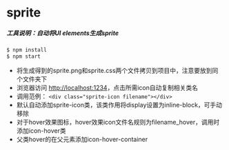 # sprite
##### 工具说明：自动将UI elements生成sprite
```sh
$ npm install
$ npm start
```

- 将生成得到的sprite.png和sprite.css两个文件拷贝到项目中，注意要放到同个文件夹下
- 浏览器访问 [http://localhost:1234](http://localhost:1234)，点击所需icon自动复制相关类名
- 调用范例： `<div class="sprite-icon filename"></div>`
- 默认自动添加sprite-icon类，该类作用将display设置为inline-block，可手动移除
- 对于hover效果图标，hover效果icon文件名规则为filename_hover，调用时添加icon-hover类
- 父类hover的在父元素添加icon-hover-container
